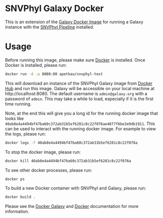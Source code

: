 SNVPhyl Galaxy Docker
=====================

This is an extension of the [Galaxy Docker Image][] for running a Galaxy instance with the [SNVPhyl Pipeline](http://snvphyl.readthedocs.org) installed.

Usage
=====

Before running this image, please make sure [Docker][] is installed.  Once Docker is installed, please run:

```bash
docker run -d -p 8080:80 apetkau/snvphyl-test
```

This will download an instance of the SNVPhyl Galaxy image from [Docker Hub](https://hub.docker.com/) and run this image.  Galaxy will be accessible on your local machine at http://localhost:8080.  The default username is `admin@galaxy.org` with a password of `admin`.  This may take a while to load, especially if it is the first time running.

Note, at the end this will give you a long id for the running docker image that looks like `40ab8e4a4494bf47ba60c372ab31b5ef6281c8c22f076ae4877f6be3e9db1911`.  This can be used to interact with the running docker image.  For example to view the logs, please run:

```bash
docker logs -f 40ab8e4a4494bf47ba60c372ab31b5ef6281c8c22f076a
```

To stop the docker image, please run:

```bash
docker kill 40ab8e4a4494bf47ba60c372ab31b5ef6281c8c22f076a
```

To see other docker processes, please run:

```bash
docker ps
```

To build a new Docker container with SNVPhyl and Galaxy, please run:


```bash
docker build .
```

Please see the [Docker Galaxy][Galaxy Docker Image] and [Docker][] documentation for more information. 

[Galaxy Docker Image]: https://github.com/bgruening/docker-galaxy-stable/
[Docker]: https://www.docker.com/
[Docker Hub]: https://hub.docker.com/
